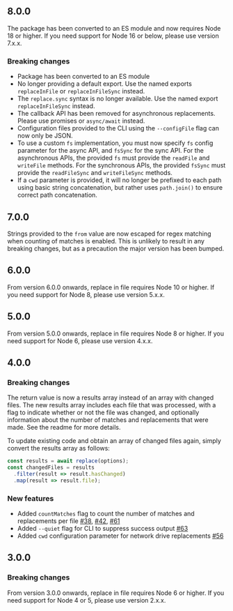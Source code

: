 ## 8.0.0
The package has been converted to an ES module and now requires Node 18 or higher. If you need support for Node 16 or below, please use version 7.x.x.

### Breaking changes
- Package has been converted to an ES module
- No longer providing a default export. Use the named exports `replaceInFile` or `replaceInFileSync` instead.
- The `replace.sync` syntax is no longer available. Use the named export `replaceInFileSync` instead.
- The callback API has been removed for asynchronous replacements. Please use promises or `async/await` instead.
- Configuration files provided to the CLI using the `--configFile` flag can now only be JSON.
- To use a custom `fs` implementation, you must now specify `fs` config parameter for the async API, and `fsSync` for the sync API. For the asynchronous APIs, the provided `fs` must provide the `readFile` and `writeFile` methods. For the synchronous APIs, the provided `fsSync` must provide the `readFileSync` and `writeFileSync` methods.
- If a `cwd` parameter is provided, it will no longer be prefixed to each path using basic string concatenation, but rather uses `path.join()` to ensure correct path concatenation.

## 7.0.0
Strings provided to the `from` value are now escaped for regex matching when counting of matches is enabled. This is unlikely to result in any breaking changes, but as a precaution the major version has been bumped.

## 6.0.0
From version 6.0.0 onwards, replace in file requires Node 10 or higher. If you need support for Node 8, please use version 5.x.x.

## 5.0.0
From version 5.0.0 onwards, replace in file requires Node 8 or higher. If you need support for Node 6, please use version 4.x.x.

## 4.0.0

### Breaking changes
The return value is now a results array instead of an array with changed files. The new results array includes each file that was processed, with a flag to indicate whether or not the file was changed, and optionally information about the number of matches and replacements that were made. See the readme for more details.

To update existing code and obtain an array of changed files again, simply convert the results array as follows:

```js
const results = await replace(options);
const changedFiles = results
  .filter(result => result.hasChanged)
  .map(result => result.file);
```

### New features
- Added `countMatches` flag to count the number of matches and replacements per file [#38](https://github.com/adamreisnz/replace-in-file/issues/38), [#42](https://github.com/adamreisnz/replace-in-file/issues/42), [#61](https://github.com/adamreisnz/replace-in-file/issues/61)
- Added `--quiet` flag for CLI to suppress success output [#63](https://github.com/adamreisnz/replace-in-file/issues/63)
- Added `cwd` configuration parameter for network drive replacements [#56](https://github.com/adamreisnz/replace-in-file/issues/56)

## 3.0.0

### Breaking changes
From version 3.0.0 onwards, replace in file requires Node 6 or higher. If you need support for Node 4 or 5, please use version 2.x.x.

